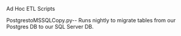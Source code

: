 Ad Hoc ETL Scripts

PostgrestoMSSQLCopy.py-- Runs nightly to migrate tables from our Postgres DB to our SQL Server DB.
